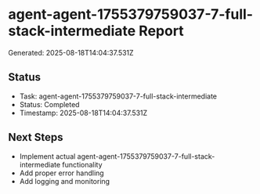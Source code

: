 # agent-agent-1755379759037-7-full-stack-intermediate Report

Generated: 2025-08-18T14:04:37.531Z

## Status
- Task: agent-agent-1755379759037-7-full-stack-intermediate
- Status: Completed
- Timestamp: 2025-08-18T14:04:37.531Z

## Next Steps
- Implement actual agent-agent-1755379759037-7-full-stack-intermediate functionality
- Add proper error handling
- Add logging and monitoring
